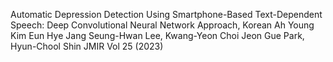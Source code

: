 Automatic Depression Detection Using Smartphone-Based Text-Dependent Speech:
  Deep Convolutional Neural Network Approach, Korean
Ah Young Kim Eun Hye Jang Seung-Hwan Lee, Kwang-Yeon Choi Jeon Gue Park,
  Hyun-Chool Shin 
JMIR  Vol 25 (2023)
